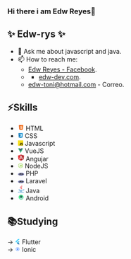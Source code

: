 ### Hi there i am Edw Reyes👋


## ✨ **Edw-rys** ✨

- 💬 Ask me about javascript and java.
- 📫 How to reach me: 
  * [Edw Reyes - Facebook](https://www.facebook.com/edw.rysv/).
  * * [edw-dev.com](https://edw-dev.com/).
  * edw-toni@hotmail.com - Correo.

## ⚡️Skills
* <img src="https://github.com/edw-rys/edw-rys/blob/master/.github/html5.png" width="14"> HTML <br>
* <img src="https://github.com/edw-rys/edw-rys/blob/master/.github/css.jpg" width="12"> CSS <br>
* <img src="https://github.com/edw-rys/edw-rys/blob/master/.github/js.png" width="12"> Javascript <br>
* <img src="https://github.com/edw-rys/edw-rys/blob/master/.github/vue.png" width="12"> VueJS <br>
* <img src="https://github.com/edw-rys/edw-rys/blob/master/.github/angular.png" width="14"> Angujar <br>
* <img src="https://github.com/edw-rys/edw-rys/blob/master/.github/node-js.png" width="12"> NodeJS <br>
* <img src="https://github.com/edw-rys/edw-rys/blob/master/.github/php.png" width="14"> PHP <br>
* <img src="https://github.com/edw-rys/edw-rys/blob/master/.github/php.png" width="14"> Laravel <br>
* <img src="https://github.com/edw-rys/edw-rys/blob/master/.github/java.png" width="14"> Java <br>
* <img src="https://github.com/edw-rys/edw-rys/blob/master/.github/android.png" width="14"> Android <br>


## 📚Studying
→ <img src="https://github.com/edw-rys/edw-rys/blob/master/.github/flutter.png" width="12"> Flutter <br>
→ <img src="https://github.com/edw-rys/edw-rys/blob/master/.github/ionic.png" width="12"> Ionic <br>
